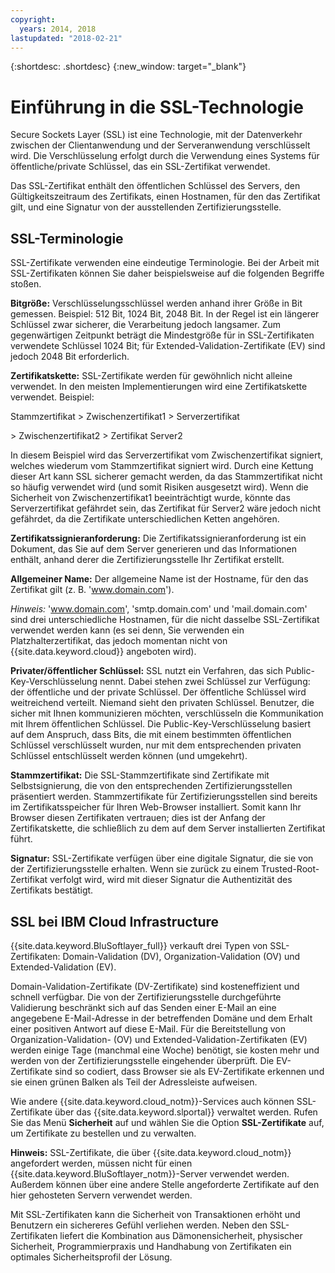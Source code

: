 ```yaml
---
copyright:
  years: 2014, 2018
lastupdated: "2018-02-21"
---
```


{:shortdesc: .shortdesc}
{:new_window: target="_blank"}

# Einführung in die SSL-Technologie

Secure Sockets Layer (SSL) ist eine Technologie, mit der Datenverkehr zwischen der Clientanwendung und der Serveranwendung verschlüsselt wird. Die Verschlüsselung erfolgt durch die Verwendung eines Systems für öffentliche/private Schlüssel, das ein SSL-Zertifikat verwendet.

Das SSL-Zertifikat enthält den öffentlichen Schlüssel des Servers, den Gültigkeitszeitraum des Zertifikats, einen Hostnamen, für den das Zertifikat gilt, und eine Signatur von der ausstellenden Zertifizierungsstelle.

## SSL-Terminologie

SSL-Zertifikate verwenden eine eindeutige Terminologie. Bei der Arbeit mit SSL-Zertifikaten können Sie daher beispielsweise auf die folgenden Begriffe stoßen.

**Bitgröße:** Verschlüsselungsschlüssel werden anhand ihrer Größe in Bit gemessen. Beispiel: 512 Bit, 1024 Bit, 2048 Bit. In der Regel ist ein längerer Schlüssel zwar sicherer, die Verarbeitung jedoch langsamer. Zum gegenwärtigen Zeitpunkt beträgt die Mindestgröße für in SSL-Zertifikaten verwendete Schlüssel 1024 Bit; für Extended-Validation-Zertifikate (EV) sind jedoch 2048 Bit erforderlich.

**Zertifikatskette:** SSL-Zertifikate werden für gewöhnlich nicht alleine verwendet. In den meisten Implementierungen wird eine Zertifikatskette verwendet. Beispiel:

  Stammzertifikat > Zwischenzertifikat1 > Serverzertifikat

  \> Zwischenzertifikat2 > Zertifikat Server2

In diesem Beispiel wird das Serverzertifikat vom Zwischenzertifikat signiert, welches wiederum vom Stammzertifikat signiert wird. Durch eine Kettung dieser Art kann SSL sicherer gemacht werden, da das Stammzertifikat nicht so häufig verwendet wird (und somit Risiken ausgesetzt wird). Wenn die Sicherheit von Zwischenzertifikat1 beeinträchtigt wurde, könnte das Serverzertifikat gefährdet sein, das Zertifikat für Server2 wäre jedoch nicht gefährdet, da die Zertifikate unterschiedlichen Ketten angehören.

**Zertifikatssignieranforderung:** Die Zertifikatssignieranforderung ist ein Dokument, das Sie auf dem Server generieren und das Informationen enthält, anhand derer die Zertifizierungsstelle Ihr Zertifikat erstellt.

**Allgemeiner Name:** Der allgemeine Name ist der Hostname, für den das Zertifikat gilt (z. B. 'www.domain.com').  

*Hinweis:* 'www.domain.com', 'smtp.domain.com' und 'mail.domain.com' sind drei unterschiedliche Hostnamen, für die nicht dasselbe SSL-Zertifikat verwendet werden kann (es sei denn, Sie verwenden ein Platzhalterzertifikat, das jedoch momentan nicht von {{site.data.keyword.cloud}} angeboten wird).

**Privater/öffentlicher Schlüssel:** SSL nutzt ein Verfahren, das sich Public-Key-Verschlüsselung nennt. Dabei stehen zwei Schlüssel zur Verfügung: der öffentliche und der private Schlüssel. Der öffentliche Schlüssel wird weitreichend verteilt. Niemand sieht den privaten Schlüssel. Benutzer, die sicher mit Ihnen kommunizieren möchten, verschlüsseln die Kommunikation mit Ihrem öffentlichen Schlüssel. Die Public-Key-Verschlüsselung basiert auf dem Anspruch, dass Bits, die mit einem bestimmten öffentlichen Schlüssel verschlüsselt wurden, nur mit dem entsprechenden privaten Schlüssel entschlüsselt werden können (und umgekehrt).

**Stammzertifikat:** Die SSL-Stammzertifikate sind Zertifikate mit Selbstsignierung, die von den entsprechenden Zertifizierungsstellen präsentiert werden. Stammzertifikate für Zertifizierungsstellen sind bereits im Zertifikatsspeicher für Ihren Web-Browser installiert. Somit kann Ihr Browser diesen Zertifikaten vertrauen; dies ist der Anfang der Zertifikatskette, die schließlich zu dem auf dem Server installierten Zertifikat führt.

**Signatur:** SSL-Zertifikate verfügen über eine digitale Signatur, die sie von der Zertifizierungsstelle erhalten. Wenn sie zurück zu einem Trusted-Root-Zertifikat verfolgt wird, wird mit dieser Signatur die Authentizität des Zertifikats bestätigt.

## SSL bei IBM Cloud Infrastructure

{{site.data.keyword.BluSoftlayer_full}} verkauft drei Typen von SSL-Zertifikaten: Domain-Validation (DV), Organization-Validation (OV) und Extended-Validation (EV). 

Domain-Validation-Zertifikate (DV-Zertifikate) sind kosteneffizient und schnell verfügbar. Die von der Zertifizierungsstelle durchgeführte Validierung beschränkt sich auf das Senden einer E-Mail an eine angegebene E-Mail-Adresse in der betreffenden Domäne und dem Erhalt einer positiven Antwort auf diese E-Mail. Für die Bereitstellung von Organization-Validation- (OV) und Extended-Validation-Zertifikaten (EV) werden einige Tage (manchmal eine Woche) benötigt, sie kosten mehr und werden von der Zertifizierungsstelle eingehender überprüft. Die EV-Zertifikate sind so codiert, dass Browser sie als EV-Zertifikate erkennen und sie einen grünen Balken als Teil der Adressleiste aufweisen. 

Wie andere {{site.data.keyword.cloud_notm}}-Services auch können SSL-Zertifikate über das {{site.data.keyword.slportal}} verwaltet werden. Rufen Sie das Menü **Sicherheit** auf und wählen Sie die Option **SSL-Zertifikate** auf, um Zertifikate zu bestellen und zu verwalten.  

**Hinweis:** SSL-Zertifikate, die über {{site.data.keyword.cloud_notm}} angefordert werden, müssen nicht für einen {{site.data.keyword.BluSoftlayer_notm}}-Server verwendet werden. Außerdem können über eine andere Stelle angeforderte Zertifikate auf den hier gehosteten Servern verwendet werden.

Mit SSL-Zertifikaten kann die Sicherheit von Transaktionen erhöht und Benutzern ein sichereres Gefühl verliehen werden. Neben den SSL-Zertifikaten liefert die Kombination aus Dämonensicherheit, physischer Sicherheit, Programmierpraxis und Handhabung von Zertifikaten ein optimales Sicherheitsprofil der Lösung.
